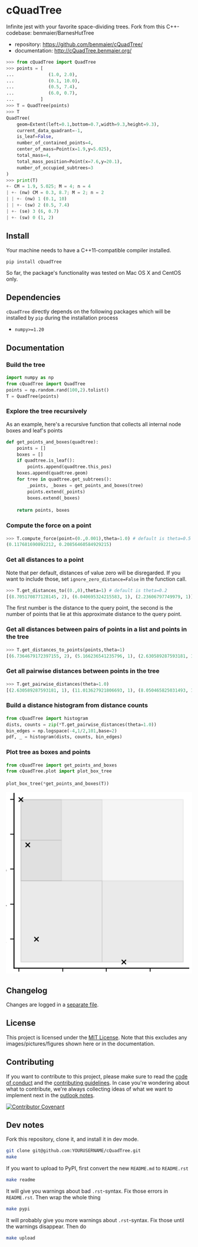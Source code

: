 # cQuadTree

Infinite jest with your favorite space-dividing trees. Fork from this C++-codebase: benmaier/BarnesHutTree

* repository: https://github.com/benmaier/cQuadTree/
* documentation: http://cQuadTree.benmaier.org/

```python 
>>> from cQuadTree import QuadTree
>>> points = [
...             (1.0, 2.0),
...             (0.1, 10.0),
...             (0.5, 7.4),
...             (6.0, 0.7),
...          ]
>>> T = QuadTree(points)
>>> T
QuadTree(
    geom=Extent(left=0.1,bottom=0.7,width=9.3,height=9.3),
    current_data_quadrant=-1,
    is_leaf=False,
    number_of_contained_points=4,
    center_of_mass=Point(x=1.9,y=5.025),
    total_mass=4,
    total_mass_position=Point(x=7.6,y=20.1),
    number_of_occupied_subtrees=3
)
>>> print(T)
+- CM = 1.9, 5.025; M = 4; n = 4
| +- (nw) CM = 0.3, 8.7; M = 2; n = 2
| | +- (nw) 1 (0.1, 10)
| | +- (sw) 2 (0.5, 7.4)
| +- (se) 3 (6, 0.7)
| +- (sw) 0 (1, 2)
```

## Install

Your machine needs to have a C++11-compatible compiler installed.

    pip install cQuadTree

So far, the package's functionality was tested on Mac OS X and CentOS only.

## Dependencies

`cQuadTree` directly depends on the following packages which will be installed by `pip` during the installation process

* `numpy>=1.20`

## Documentation

### Build the tree

```python
import numpy as np
from cQuadTree import QuadTree
points = np.random.rand(100,2).tolist()
T = QuadTree(points)
```

### Explore the tree recursively

As an example, here's a recursive function that collects all internal node boxes and leaf's points

```python
def get_points_and_boxes(quadtree):
    points = []
    boxes = []
    if quadtree.is_leaf():
        points.append(quadtree.this_pos)
    boxes.append(quadtree.geom)
    for tree in quadtree.get_subtrees():
        _points, _boxes = get_points_and_boxes(tree)
        points.extend(_points)
        boxes.extend(_boxes)

    return points, boxes
```

### Compute the force on a point

```python
>>> T.compute_force(point=(0.,0.001),theta=1.0) # default is theta=0.5
(0.117681690892212, 0.20856460584929215)
```

### Get all distances to a point

Note that per default, distances of value zero will be disregarded.
If you want to include those, set `ignore_zero_distance=False` in the
function call.

```python
>>> T.get_distances_to((0.,0),theta=1) # default is theta=0.2
[(8.705170877128145, 2), (6.040695324215583, 1), (2.23606797749979, 1)]
```

The first number is the distance to the query point, the second is the
number of points that lie at this approximate distance to the query point.

### Get all distances between pairs of points in a list and points in the tree

```python
>>> T.get_distances_to_points(points,theta=1)
[(6.7364679172397155, 2), (5.166236541235796, 1), (2.630589287593181, 1), (11.013627921806693, 1), (8.050465825031493, 1), (2.630589287593181, 1), (8.668333173107735, 1), (5.4230987451825, 1), (9.822932352408825, 2), (5.166236541235796, 1)]
```

### Get all pairwise distances between points in the tree

```python
>>> T.get_pairwise_distances(theta=1.0)
[(2.630589287593181, 1), (11.013627921806693, 1), (8.050465825031493, 1), (2.630589287593181, 1), (8.668333173107735, 1), (5.4230987451825, 1), (9.822932352408825, 2), (5.166236541235796, 1), (6.7364679172397155, 2), (5.166236541235796, 1)]
```

### Build a distance histogram from distance counts

```python
from cQuadTree import histogram
dists, counts = zip(*T.get_pairwise_distances(theta=1.0))
bin_edges = np.logspace(-4,1/2,101,base=2)
pdf, _ = histogram(dists, counts, bin_edges)
```

### Plot tree as boxes and points

```python
from cQuadTree import get_points_and_boxes
from cQuadTree.plot import plot_box_tree

plot_box_tree(*get_points_and_boxes(T))
```

![Box representation of tree](https://github.com/benmaier/cQuadTree/blob/main/img/boxtree.png?raw=true)

## Changelog

Changes are logged in a [separate file](https://github.com/benmaier/cQuadTree/blob/main/CHANGELOG.md).

## License

This project is licensed under the [MIT License](https://github.com/benmaier/cQuadTree/blob/main/LICENSE).
Note that this excludes any images/pictures/figures shown here or in the documentation.

## Contributing

If you want to contribute to this project, please make sure to read the [code of conduct](https://github.com/benmaier/cQuadTree/blob/main/CODE_OF_CONDUCT.md) and the [contributing guidelines](https://github.com/benmaier/cQuadTree/blob/main/CONTRIBUTING.md). In case you're wondering about what to contribute, we're always collecting ideas of what we want to implement next in the [outlook notes](https://github.com/benmaier/cQuadTree/blob/main/OUTLOOK.md).

[![Contributor Covenant](https://img.shields.io/badge/Contributor%20Covenant-v1.4%20adopted-ff69b4.svg)](code-of-conduct.md)

## Dev notes

Fork this repository, clone it, and install it in dev mode.

```bash
git clone git@github.com:YOURUSERNAME/cQuadTree.git
make
```

If you want to upload to PyPI, first convert the new `README.md` to `README.rst`

```bash
make readme
```

It will give you warnings about bad `.rst`-syntax. Fix those errors in `README.rst`. Then wrap the whole thing 

```bash
make pypi
```

It will probably give you more warnings about `.rst`-syntax. Fix those until the warnings disappear. Then do

```bash
make upload
```
